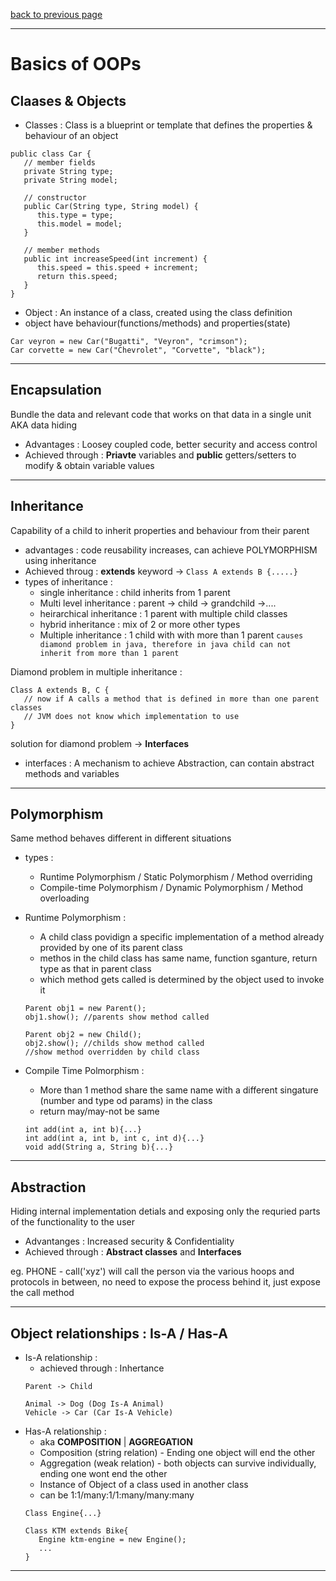 [back to previous page](./LLD.md)

---

# Basics of OOPs

## Claases & Objects

- Classes : Class is a blueprint or template that defines the properties & behaviour of an object 

```
public class Car {
   // member fields
   private String type;
   private String model;
 
   // constructor
   public Car(String type, String model) {
      this.type = type;
      this.model = model;
   }
     
   // member methods
   public int increaseSpeed(int increment) {
      this.speed = this.speed + increment;
      return this.speed;
   }
}
```

- Object : An instance of a class, created using the class definition
- object have behaviour(functions/methods) and properties(state)

```
Car veyron = new Car("Bugatti", "Veyron", "crimson");
Car corvette = new Car("Chevrolet", "Corvette", "black");
```

---

## Encapsulation

Bundle the data and relevant code that works on that data in a single unit\
AKA data hiding

- Advantages : Loosey coupled code, better security and access control
- Achieved through : **Priavte** variables and **public** getters/setters to modify & obtain variable values

---

## Inheritance

Capability of a child to inherit properties and behaviour from their parent

- advantages : code reusability increases, can achieve POLYMORPHISM using inheritance 
- Achieved throug : **extends** keyword -> `Class A extends B {.....}`
- types of inheritance : 
   - single inheritance : child inherits from 1 parent 
   - Multi level inheritance : parent -> child -> grandchild ->....
   - heirarchical inheritance : 1 parent with multiple child classes
   - hybrid inheritance : mix of 2 or more other types
   - Multiple inheritance : 1 child with with more than 1 parent `causes diamond problem in java, therefore in java child can not inherit from more than 1 parent`

Diamond problem in multiple inheritance : 
```
Class A extends B, C {
   // now if A calls a method that is defined in more than one parent classes
   // JVM does not know which implementation to use 
}
``` 
solution for diamond problem -> **Interfaces**
- interfaces : A mechanism to achieve Abstraction, can contain abstract methods and variables 


---

## Polymorphism

Same method behaves different in different situations

- types : 
   - Runtime Polymorphism / Static Polymorphism / Method overriding
   - Compile-time Polymorphism / Dynamic Polymorphism / Method overloading

- Runtime Polymorphism : 
   - A child class povidign a specific implementation of a method already provided by one of its parent class
   - methos in the child class has same name, function sganture, return type as that in parent class
   - which method gets called is determined by the object used to invoke it 

   ```
   Parent obj1 = new Parent();
   obj1.show(); //parents show method called 

   Parent obj2 = new Child();
   obj2.show(); //childs show method called
   //show method overridden by child class
   ```

- Compile Time Polmorphism : 
   - More than 1 method share the same name with a different singature (number and type od params) in the class 
   - return may/may-not be same 
   ```
   int add(int a, int b){...}
   int add(int a, int b, int c, int d){...}
   void add(String a, String b){...}
   ```


---

## Abstraction

Hiding internal implementation detials and exposing only the requried parts of the functionality to the user 

- Advantanges : Increased security & Confidentiality
- Achieved through : **Abstract classes** and **Interfaces**

eg. PHONE - call('xyz') will call the person via the various hoops and protocols in between, no need to expose the process behind it, just expose the call method

---

## Object relationships : Is-A / Has-A

- Is-A relationship : 
   - achieved through : Inhertance
   ```
   Parent -> Child

   Animal -> Dog (Dog Is-A Animal)
   Vehicle -> Car (Car Is-A Vehicle)
   ```
- Has-A relationship : 
   - aka **COMPOSITION** | **AGGREGATION**
   - Composition (string relation) - Ending one object will end the other
   - Aggregation (weak relation) - both objects can survive individually, ending one wont end the other
   - Instance of Object of a class used in another class
   - can be 1:1/many:1/1:many/many:many
   ```
   Class Engine{...}

   Class KTM extends Bike{
      Engine ktm-engine = new Engine();
      ...
   }
   ```

---